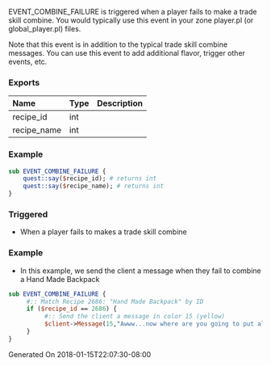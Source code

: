 EVENT_COMBINE_FAILURE is triggered when a player fails to make a trade skill combine. You would typically use this event in your zone player.pl (or global_player.pl) files.

Note that this event is in addition to the typical trade skill combine messages. You can use this event to add additional flavor, trigger other events, etc.

### Exports
**Name**|**Type**|**Description**
:-----|:-----|:-----
recipe_id|int|
recipe_name|int|
### Example
```perl
sub EVENT_COMBINE_FAILURE {
	quest::say($recipe_id); # returns int
	quest::say($recipe_name); # returns int
}
```

### Triggered

* When a player fails to makes a trade skill combine

### Example

* In this example, we send the client a message when they fail to combine a Hand Made Backpack

```perl
sub EVENT_COMBINE_FAILURE {
     #:: Match Recipe 2686: "Hand Made Backpack" by ID
     if ($recipe_id == 2686) {
          #:: Send the client a message in color 15 (yellow)
          $client->Message(15,"Awww...now where are you going to put all of your stuff?");
     }
}
```

Generated On 2018-01-15T22:07:30-08:00